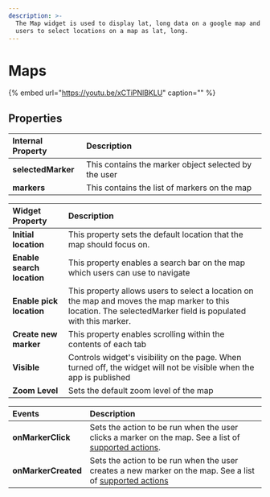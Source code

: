 ```yaml
---
description: >-
  The Map widget is used to display lat, long data on a google map and allow
  users to select locations on a map as lat, long.
---
```


# Maps

{% embed url="https://youtu.be/xCTiPNlBKLU" caption="" %}

## Properties

| Internal Property | Description |
| :--- | :--- |
| **selectedMarker** | This contains the marker object selected by the user |
| **markers** | This contains the list of markers on the map |

| Widget Property | Description |
| :--- | :--- |
| **Initial location** | This property sets the default location that the map should focus on. |
| **Enable search location** | This property enables a search bar on the map which users can use to navigate |
| **Enable pick location** | This property allows users to select a location on the map and moves the map marker to this location. The selectedMarker field is populated with this marker. |
| **Create new marker** | This property enables scrolling within the contents of each tab |
| **Visible** | Controls widget's visibility on the page. When turned off, the widget will not be visible when the app is published |
| **Zoom Level** | Sets the default zoom level of the map |

| Events | Description |
| :--- | :--- |
| **onMarkerClick** | Sets the action to be run when the user clicks a marker on the map. See a list of [supported actions](../core-concepts/writing-code/appsmith-framework.md). |
| **onMarkerCreated** | Sets the action to be run when the user creates a new marker on the map. See a list of [supported actions](../core-concepts/writing-code/appsmith-framework.md) |

